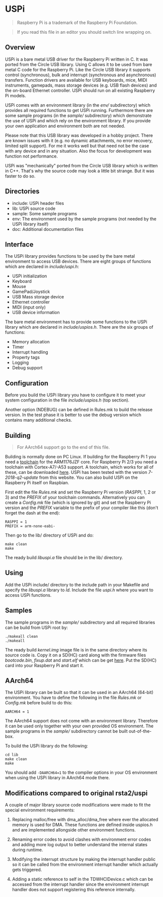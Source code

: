 USPi
====

> Raspberry Pi is a trademark of the Raspberry Pi Foundation.

> If you read this file in an editor you should switch line wrapping on.

Overview
--------

USPi is a bare metal USB driver for the Raspberry Pi written in C. It was ported from the Circle USB library. Using C allows it to be used from bare metal C code for the Raspberry Pi. Like the Circle USB library it supports control (synchronous), bulk and interrupt (synchronous and asynchronous) transfers. Function drivers are available for USB keyboards, mice, MIDI instruments, gamepads, mass storage devices (e.g. USB flash devices) and the on-board Ethernet controller. USPi should run on all existing Raspberry Pi models.

USPi comes with an environment library (in the *env/* subdirectory) which provides all required functions to get USPi running. Furthermore there are some sample programs (in the *sample/* subdirectory) which demonstrate the use of USPi and which rely on the environment library. If you provide your own application and environment both are not needed.

Please note that this USB library was developed in a hobby project. There are known issues with it (e.g. no dynamic attachments, no error recovery, limited split support). For me it works well but that need not be the case with any device and in any situation. Also the focus for development was function not performance.

USPi was "mechanically" ported from the Circle USB library which is written in C++. That's why the source code may look a little bit strange. But it was faster to do so.

Directories
-----------

* include: USPi header files
* lib: USPi source code
* sample: Some sample programs
* env: The environment used by the sample programs (not needed by the USPi library itself)
* doc: Additional documentation files

Interface
---------

The USPi library provides functions to be used by the bare metal environment to access USB devices. There are eight groups of functions which are declared in *include/uspi.h*:

* USPi initialization
* Keyboard
* Mouse
* GamePad/Joystick
* USB Mass storage device
* Ethernet controller
* MIDI (input only)
* USB device information

The bare metal environment has to provide some functions to the USPi library which are declared in *include/uspios.h*. There are the six groups of functions:

* Memory allocation
* Timer
* Interrupt handling
* Property tags
* Logging
* Debug support

Configuration
-------------

Before you build the USPi library you have to configure it to meet your system configuration in the file *include/uspios.h* (top section).

Another option (NDEBUG) can be defined in Rules.mk to build the release version. In the test phase it is better to use the debug version which contains many additional checks.

Building
--------

> For AArch64 support go to the end of this file.

Building is normally done on PC Linux. If building for the Raspberry Pi 1 you need a [toolchain](http://elinux.org/Rpi_Software#ARM) for the ARM1176JZF core. For Raspberry Pi 2/3 you need a toolchain with Cortex-A7/-A53 support. A toolchain, which works for all of these, can be downloaded [here](https://developer.arm.com/open-source/gnu-toolchain/gnu-rm/downloads). USPi has been tested with the version *7-2018-q2-update* from this website. You can also build USPi on the Raspberry Pi itself on Raspbian.

First edit the file *Rules.mk* and set the Raspberry Pi version (*RASPPI*, 1, 2 or 3) and the *PREFIX* of your toolchain commands. Alternatively you can create a *Config.mk* file (which is ignored by git) and set the Raspberry Pi version and the *PREFIX* variable to the prefix of your compiler like this (don't forget the dash at the end):

`RASPPI = 1`  
`PREFIX = arm-none-eabi-`

Then go to the lib/ directory of USPi and do:

`make clean`  
`make`

The ready build *libuspi.a* file should be in the lib/ directory.

Using
-----

Add the USPi include/ directory to the include path in your Makefile and specify the *libuspi.a* library to *ld*. Include the file *uspi.h* where you want to access USPi functions.

Samples
-------

The sample programs in the *sample/* subdirectory and all required libraries can be build from USPi root by:

`./makeall clean`  
`./makeall`

The ready build *kernel.img* image file is in the same directory where its source code is. Copy it on a SD(HC) card along with the firmware files *bootcode.bin*, *fixup.dat* and *start.elf* which can be get [here](https://github.com/raspberrypi/firmware/tree/master/boot). Put the SD(HC) card into your Raspberry Pi and start it.

AArch64
-------

The USPi library can be built so that it can be used in an AArch64 (64-bit) environment. You have to define the following in the file *Rules.mk* or *Config.mk* before build to do this:

	AARCH64 = 1

The AArch64 support does not come with an environment library. Therefore it can be used only together with your own provided OS environment. The sample programs in the *sample/* subdirectory cannot be built out-of-the-box.

To build the USPi library do the following:

	cd lib
	make clean
	make

You should add `-DAARCH64=1` to the compiler options in your OS environment when using the USPi library in AArch64 mode there.

Modifications compared to original rsta2/uspi
---------------------------------------------

A couple of major library source code modifications were made to fit the special environment requirements:

1) Replacing malloc/free with dma_alloc/dma_free where ever the allocated memory is used for DMA. These functions are defined inside uspios.h and are implemented allongside other environment functions.

2) Renaming error codes to avoid clashes with environment error codes and adding more log output to better understand the internal states during runtime.

3) Modifying the interrupt structure by making the interrupt handler public so it can be called from the environment interrupt handler which actually gets triggered.

4) Adding a static reference to self in the TDWHCIDevice.c which can be accessed from the interrupt handler since the environment interrupt handler does not support registering this reference internally.
